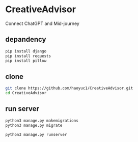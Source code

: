 # CreativeAdvisor
Connect ChatGPT and Mid-journey

## depandency
```bash
pip install django
pip install requests
pip install pillow
```

## clone
```bash
git clone https://github.com/haoyuc1/CreativeAdvisor.git
cd CreativeAdvisor
```

## run server
```bash
python3 manage.py makemigrations
python3 manage.py migrate
```

```bash
python3 manage.py runserver
```
